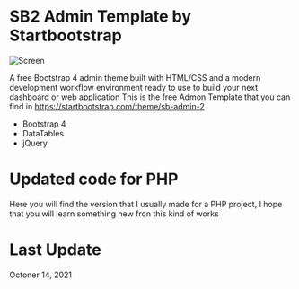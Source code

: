 # SB2 Admin Template by Startbootstrap

![Screen](https://github.com/satrianivzla/startbootstrap//blob/main/screen.jpg)

A free Bootstrap 4 admin theme built with HTML/CSS and a modern development workflow environment ready to use to build your next dashboard or web application
This is the free Admon Template that you can find in https://startbootstrap.com/theme/sb-admin-2
- Bootstrap 4
- DataTables
- jQuery


# Updated code for PHP
Here you will find the version that I usually made for a PHP project, I hope that you will learn something new fron this kind of works

# Last Update
Octoner 14, 2021
